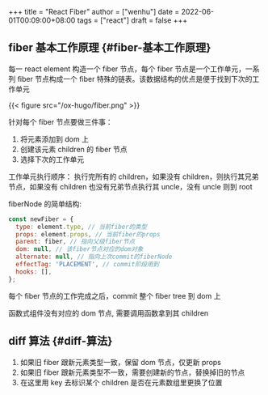 +++
title = "React Fiber"
author = ["wenhu"]
date = 2022-06-01T00:09:00+08:00
tags = ["react"]
draft = false
+++

## fiber 基本工作原理 {#fiber-基本工作原理}

每一 react element 构造一个 fiber 节点，每个 fiber 节点是一个工作单元，一系列 fiber 节点构成一个 fiber 特殊的链表。该数据结构的优点是便于找到下次的工作单元

{{< figure src="/ox-hugo/fiber.png" >}}

针对每个 fiber 节点要做三件事：

1.  将元素添加到 dom 上
2.  创建该元素 children 的 fiber 节点
3.  选择下次的工作单元

工作单元执行顺序： 执行完所有的 children，如果没有 children，则执行其兄弟节点，如果没有 children 也没有兄弟节点执行其 uncle，没有 uncle 则到 root

fiberNode 的简单结构:

```js
const newFiber = {
  type: element.type, // 当前fiber的类型
  props: element.props, // 当前fiber的props
  parent: fiber, // 指向父级fiber节点
  dom: null, // 该fiber节点对应的dom对象
  alternate: null, // 指向上次commit的fiberNode
  effectTag: 'PLACEMENT', // commit阶段用到
  hooks: [],
};

```

每个 fiber 节点的工作完成之后，commit 整个 fiber tree 到 dom 上

函数式组件没有对应的 dom 节点, 需要调用函数拿到其 children


## diff 算法 {#diff-算法}

1.  如果旧 fiber 跟新元素类型一致，保留 dom 节点，仅更新 props
2.  如果旧 fiber 跟新元素类型不一致，需要创建新的节点，替换掉旧的节点
3.  在这里用 key 去标识某个 children 是否在元素数组里更换了位置
